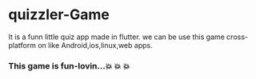 # quizzler-Game
It is a funn little quiz app made in flutter.
we can be use this game cross-platform on like Android,ios,linux,web apps.


### This game is fun-lovin...💥 💥 :boom:
